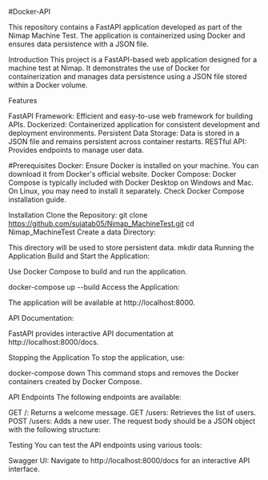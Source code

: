 #Docker-API

This repository contains a FastAPI application developed as part of the Nimap Machine Test. The application is containerized using Docker and ensures data persistence with a JSON file.

Introduction
This project is a FastAPI-based web application designed for a machine test at Nimap. It demonstrates the use of Docker for containerization and manages data persistence using a JSON file stored within a Docker volume.

Features

FastAPI Framework: Efficient and easy-to-use web framework for building APIs.
Dockerized: Containerized application for consistent development and deployment environments.
Persistent Data Storage: Data is stored in a JSON file and remains persistent across container restarts.
RESTful API: Provides endpoints to manage user data.

#Prerequisites
Docker: Ensure Docker is installed on your machine. You can download it from Docker's official website.
Docker Compose: Docker Compose is typically included with Docker Desktop on Windows and Mac. On Linux, you may need to install it separately. Check Docker Compose installation guide.

Installation
Clone the Repository:
git clone https://github.com/sujatab05/Nimap_MachineTest.git
cd Nimap_MachineTest
Create a data Directory:

This directory will be used to store persistent data.
mkdir data
Running the Application
Build and Start the Application:

Use Docker Compose to build and run the application.

docker-compose up --build
Access the Application:

The application will be available at http://localhost:8000.

API Documentation:

FastAPI provides interactive API documentation at http://localhost:8000/docs.

Stopping the Application
To stop the application, use:

docker-compose down
This command stops and removes the Docker containers created by Docker Compose.

API Endpoints
The following endpoints are available:

GET /: Returns a welcome message.
GET /users: Retrieves the list of users.
POST /users: Adds a new user. The request body should be a JSON object with the following structure:


Testing
You can test the API endpoints using various tools:

Swagger UI: Navigate to http://localhost:8000/docs for an interactive API interface.

